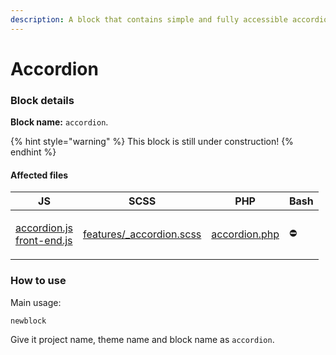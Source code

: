 ```yaml
---
description: A block that contains simple and fully accessible accordions.
---
```


# Accordion

### Block details

**Block name:** `accordion`.

{% hint style="warning" %}
This block is still under construction!
{% endhint %}

#### Affected files

| JS                                                                                                                                                                                                                                                                                                                              | SCSS                                                                                                                                             | PHP                                                                                                                                       | Bash |
| ------------------------------------------------------------------------------------------------------------------------------------------------------------------------------------------------------------------------------------------------------------------------------------------------------------------------------- | ------------------------------------------------------------------------------------------------------------------------------------------------ | ----------------------------------------------------------------------------------------------------------------------------------------- | ---- |
| <p><a href="https://github.com/digitoimistodude/air-blocks/blob/master/content/themes/air-blocks/js/src/modules/accordion.js">accordion.js</a><br><a href="https://github.com/digitoimistodude/air-blocks/blob/5b034c0570af2d561e31344a15ed3fba97936b2e/content/themes/air-blocks/js/src/front-end.js#L20">front-end.js</a></p> | [features/\_accordion.scss](https://github.com/digitoimistodude/air-blocks/blob/master/content/themes/air-blocks/sass/features/\_accordion.scss) | [accordion.php](https://github.com/digitoimistodude/air-blocks/blob/master/content/themes/air-blocks/template-parts/blocks/accordion.php) | ⛔️   |

### How to use

Main usage:

```bash
newblock
```

Give it project name, theme name and block name as `accordion`.
